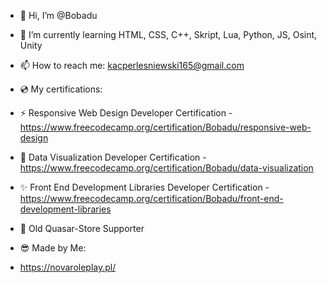 - 👋 Hi, I’m @Bobadu
- 🌱 I’m currently learning HTML, CSS, C++, Skript, Lua, Python, JS, Osint, Unity
- 📫 How to reach me: kacperlesniewski165@gmail.com

- 💿 My certifications:
- ⚡ Responsive Web Design Developer Certification - https://www.freecodecamp.org/certification/Bobadu/responsive-web-design
- 🧧 Data Visualization Developer Certification - https://www.freecodecamp.org/certification/Bobadu/data-visualization
- ✨ Front End Development Libraries Developer Certification - https://www.freecodecamp.org/certification/Bobadu/front-end-development-libraries

- 💙 Old Quasar-Store Supporter
- 😎 Made by Me:
- https://novaroleplay.pl/
